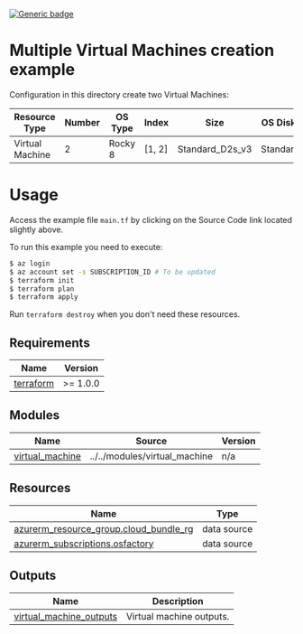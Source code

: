 <!-- BEGIN_AUTOMATED_INFRACOST_BLOCK -->
[![Generic badge](https://img.shields.io/badge/MonthlyCost-€122-purple.svg)](https://azure.microsoft.com/en-us/pricing/calculator/)
<!-- END_AUTOMATED_INFRACOST_BLOCK -->
# Multiple Virtual Machines creation example

Configuration in this directory create two Virtual Machines:

| Resource Type| Number | OS Type | Index | Size | OS Disk Type | Role | AD Domain
|--|--|--|--|--|--|--|--|
| Virtual Machine | 2 | Rocky 8 | [1, 2] | Standard_D2s_v3 | Standard_LRS | example | DomainName |

<!-- BEGIN_AUTOMATED_TF_DOCS_BLOCK -->

# Usage

Access the example file `main.tf` by clicking on the Source Code link located slightly above.

To run this example you need to execute:

```bash
$ az login
$ az account set -s SUBSCRIPTION_ID # To be updated
$ terraform init
$ terraform plan
$ terraform apply
```

Run `terraform destroy` when you don't need these resources.
## Requirements

| Name | Version |
|------|---------|
| <a name="requirement_terraform"></a> [terraform](#requirement\_terraform) | >= 1.0.0 |
## Modules

| Name | Source | Version |
|------|--------|---------|
| <a name="module_virtual_machine"></a> [virtual\_machine](#module\_virtual\_machine) | ../../modules/virtual_machine | n/a |
## Resources

| Name | Type |
|------|------|
| [azurerm_resource_group.cloud_bundle_rg](https://registry.terraform.io/providers/hashicorp/azurerm/latest/docs/data-sources/resource_group) | data source |
| [azurerm_subscriptions.osfactory](https://registry.terraform.io/providers/hashicorp/azurerm/latest/docs/data-sources/subscriptions) | data source |

## Outputs

| Name | Description |
|------|-------------|
| <a name="output_virtual_machine_outputs"></a> [virtual\_machine\_outputs](#output\_virtual\_machine\_outputs) | Virtual machine outputs. |
<!-- END_AUTOMATED_TF_DOCS_BLOCK -->